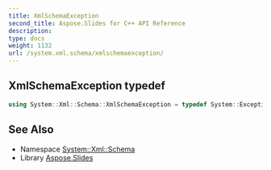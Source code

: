 ```yaml
---
title: XmlSchemaException
second_title: Aspose.Slides for C++ API Reference
description: 
type: docs
weight: 1132
url: /system.xml.schema/xmlschemaexception/
---
```

## XmlSchemaException typedef




```cpp
using System::Xml::Schema::XmlSchemaException = typedef System::ExceptionWrapper<Details_XmlSchemaException>
```

## See Also

* Namespace [System::Xml::Schema](../)
* Library [Aspose.Slides](../../)